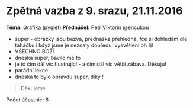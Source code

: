 # Zpětná vazba z 9. srazu, 21.11.2016
**Téma:** Grafika (pyglet)
**Přednášel:** Petr Viktorin @encukou

+ super - obrázky jsou bezva,
  přednáška přehledná, fce si dohledám dle taháčku
  i když jsme je neznaly dopředu, vysvětlení oh :smile:
+ VŠECHNO BOŽÍ
+ dneska super, bavilo mě to
+ je to čím dál víc flustrující - a čím dál víc větší zábava. Děkuju!
+ parádní lekce
+ dneska to bylo opravdu super, díky !

> Děkujeme.

Počet účastnic: 8
